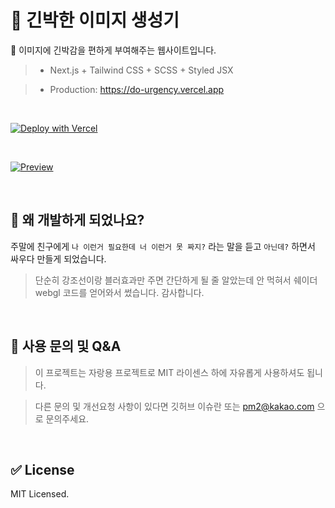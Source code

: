 # 🌈 긴박한 이미지 생성기

🌺 이미지에 긴박감을 편하게 부여해주는 웹사이트입니다.

> - Next.js + Tailwind CSS + SCSS + Styled JSX

> - Production: https://do-urgency.vercel.app

<br />

[![Deploy with Vercel](https://vercel.com/button)](https://vercel.com/new/clone?repository-url=https%3A%2F%2Fgithub.com%2Fhmmhmmhm%2Fdo-urgency)

<br />

[![Preview](https://i.imgur.com/MELzATn.png)](https://i.imgur.com/MELzATn.png)

<br />

## 💬 왜 개발하게 되었나요?

주말에 친구에게 `나 이런거 필요한데 너 이런거 못 짜지?` 라는 말을 듣고 `아닌데?` 하면서 싸우다 만들게 되었습니다.

> 단순히 강조선이랑 블러효과만 주면 간단하게 될 줄 알았는데 안 먹혀서 쉐이더 webgl 코드를 얻어와서 썼습니다. 감사합니다.

<br />

## 📮 사용 문의 및 Q&A

> 이 프로젝트는 자랑용 프로젝트로 MIT 라이센스 하에 자유롭게 사용하셔도 됩니다.

> 다른 문의 및 개선요청 사항이 있다면 깃허브 이슈란 또는 pm2@kakao.com 으로 문의주세요.

<br />

## ✅ License

MIT Licensed.
